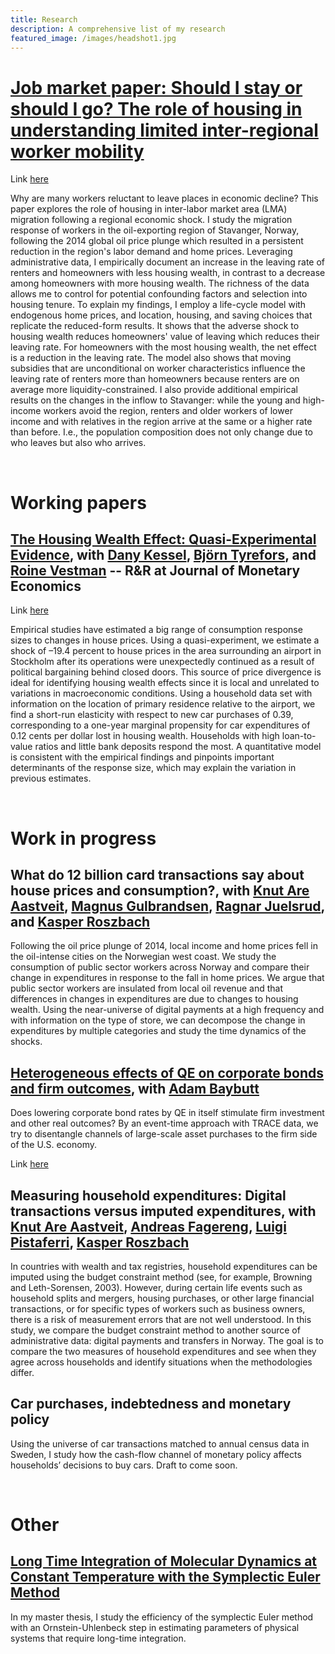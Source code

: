 ```yaml
---
title: Research
description: A comprehensive list of my research
featured_image: /images/headshot1.jpg
---
```


# [Job market paper: Should I stay or should I go? The role of housing in understanding limited inter-regional worker mobility](https://www.jesperbojeryd.se/jmp)

Link [here](https://www.jesperbojeryd.se/jmp)

Why are many workers reluctant to leave places in economic decline? This paper explores the role of housing in inter-labor market area (LMA) migration following a regional economic shock. I study the migration response of workers in the oil-exporting region of Stavanger, Norway, following the 2014 global oil price plunge which resulted in a persistent reduction in the region's labor demand and home prices. Leveraging administrative data, I empirically document an increase in the leaving rate of renters and homeowners with less housing wealth, in contrast to a decrease among homeowners with more housing wealth. The richness of the data allows me to control for potential confounding factors and selection into housing tenure. To explain my findings, I employ a life-cycle model with endogenous home prices, and location, housing, and saving choices that replicate the reduced-form results. It shows that the adverse shock to housing wealth reduces homeowners' value of leaving which reduces their leaving rate. For homeowners with the most housing wealth, the net effect is a reduction in the leaving rate. The model also shows that moving subsidies that are unconditional on worker characteristics influence the leaving rate of renters more than homeowners because renters are on average more liquidity-constrained. I also provide additional empirical results on the changes in the inflow to Stavanger: while the young and high-income workers avoid the region, renters and older workers of lower income and with relatives in the region arrive at the same or a higher rate than before. I.e., the population composition does not only change due to who leaves but also who arrives.


&nbsp;  
# Working papers

## [The Housing Wealth Effect: Quasi-Experimental Evidence](https://www.jesperbojeryd.se/papers/Vestman%20et%20al%202023%20The%20housing%20wealth%20effect%20Quasi-experimental%20evidence.pdf), with [Dany Kessel](https://sites.google.com/view/dany-kessel-phd-candidate/startsida), [Björn Tyrefors](http://btyrefors.se/), and [Roine Vestman](https://roinevestman.com/) -- R&R at Journal of Monetary Economics

Link [here](https://www.jesperbojeryd.se/papers/Vestman%20et%20al%202023%20The%20housing%20wealth%20effect%20Quasi-experimental%20evidence.pdf)

Empirical studies have estimated a big range of consumption response sizes to changes in house prices. Using a quasi-experiment, we estimate a shock of –19.4 percent to house prices in the area surrounding an airport in Stockholm after its operations were unexpectedly continued as a result of political bargaining behind closed doors. This source of price divergence is ideal for identifying housing wealth effects since it is local and unrelated to variations in macroeconomic conditions. Using a household data set with information on the location of primary residence relative to the airport, we find a short-run elasticity with respect to new car purchases of 0.39, corresponding to a one-year marginal propensity for car expenditures of 0.12 cents per dollar lost in housing wealth. Households with high loan-to-value ratios and little bank deposits respond the most. A quantitative model is consistent with the empirical findings and pinpoints important determinants of the response size, which may explain the variation in previous estimates.

&nbsp;  
#  Work in progress

## What do 12 billion card transactions say about house prices and consumption?, with [Knut Are Aastveit](https://www.norges-bank.no/en/topics/Research/economists/Aastveit-Knut-Are/), [Magnus Gulbrandsen](https://www.norges-bank.no/en/topics/Research/economists/gulbrandsen-magnus/), [Ragnar Juelsrud](https://www.norges-bank.no/en/topics/Research/economists/juelsrud-ragnar/), and [Kasper Roszbach](https://sites.google.com/view/kasperroszbach)
Following the oil price plunge of 2014, local income and home prices fell in the oil-intense cities on the Norwegian west coast. We study the consumption of public sector workers across Norway and compare their change in expenditures in response to the fall in home prices. We argue that public sector workers are insulated from local oil revenue and that differences in changes in expenditures are due to changes to housing wealth. Using the near-universe of digital payments at a high frequency and with information on the type of store, we can decompose the change in expenditures by multiple categories and study the time dynamics of the shocks.

## [Heterogeneous effects of QE on corporate bonds and firm outcomes](http://www.adambaybutt.org/uploads/1/2/4/9/124972193/baybutt_bojeryd-2021-qe_and_firms.pdf), with [Adam Baybutt](http://www.adambaybutt.org/)
Does lowering corporate bond rates by QE in itself stimulate firm investment and other real outcomes? By an event-time approach with TRACE data, we try to disentangle channels of large-scale asset purchases to the firm side of the U.S. economy.

Link [here](http://www.adambaybutt.org/uploads/1/2/4/9/124972193/baybutt_bojeryd-2021-qe_and_firms.pdf)

## Measuring household expenditures: Digital transactions versus imputed expenditures, with [Knut Are Aastveit](https://www.norges-bank.no/en/topics/Research/economists/Aastveit-Knut-Are/), [Andreas Fagereng](https://sites.google.com/site/andreasfagereng/), [Luigi Pistaferri](https://sites.google.com/view/pistaferri/home), [Kasper Roszbach](https://sites.google.com/view/kasperroszbach)
In countries with wealth and tax registries, household expenditures can be imputed using the budget constraint method (see, for example, Browning and Leth-Sorensen, 2003). However, during certain life events such as household splits and mergers, housing purchases, or other large financial transactions, or for specific types of workers such as business owners, there is a risk of measurement errors that are not well understood. In this study, we compare the budget constraint method to another source of administrative data: digital payments and transfers in Norway. The goal is to compare the two measures of household expenditures and see when they agree across households and identify situations when the methodologies differ.


## Car purchases, indebtedness and monetary policy
Using the universe of car transactions matched to annual census data in Sweden, I study how the cash-flow channel of monetary policy affects households’ decisions to buy cars. Draft to come soon.

<!--- 
## How environmental tax policy influences car purchases, with [Björn Tyrefors](https://www.ifn.se/forskare/ifn-forskare/bjorn-tyrefors/) and [Roine Vestman](https://roinevestman.com/)
The Swedish government has over the late 2010s and early 2020s used the bonus-malus system to encourage the purchases of fuel-efficient cars. The cutoffs are adjusted from time to time and was in 2022 overnight abruptly in-part abolished. In the Swedish motor vehicle registry we observe day-by-day transactions of each car, and we use this to analyze how car buyers respond to these changes and their environmental impact, and how buyers substitute between used, new, and different fuel-efficient cars. We also study the welfare transfer between different types of buyers, induced by the price sorting of fuel efficiency.
--->


&nbsp;  
#  Other
## [Long Time Integration of Molecular Dynamics at Constant Temperature with the Symplectic Euler Method](https://www.diva-portal.org/smash/record.jsf?pid=diva2%3A808180&dswid=3888)
In my master thesis, I study the efficiency of the symplectic Euler method with an Ornstein-Uhlenbeck step in estimating parameters of physical systems that require long-time integration.
